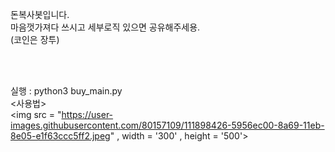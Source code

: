 돈복사봇입니다.</br> 
마음껏가져다 쓰시고 세부로직 있으면 공유해주세용.</br>
(코인은 장투)
<br/><br/>


<Usage><br/>

실행 : python3 buy_main.py
<br/>
<사용법> <br/>
<img src = "https://user-images.githubusercontent.com/80157109/111898426-5956ec00-8a69-11eb-8e05-e1f63ccc5ff2.jpeg" , width = '300' , height = '500'>
